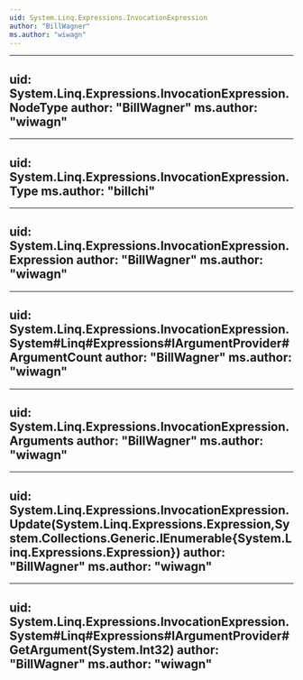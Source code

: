 ```yaml
---
uid: System.Linq.Expressions.InvocationExpression
author: "BillWagner"
ms.author: "wiwagn"
---
```


---
uid: System.Linq.Expressions.InvocationExpression.NodeType
author: "BillWagner"
ms.author: "wiwagn"
---

---
uid: System.Linq.Expressions.InvocationExpression.Type
ms.author: "billchi"
---

---
uid: System.Linq.Expressions.InvocationExpression.Expression
author: "BillWagner"
ms.author: "wiwagn"
---

---
uid: System.Linq.Expressions.InvocationExpression.System#Linq#Expressions#IArgumentProvider#ArgumentCount
author: "BillWagner"
ms.author: "wiwagn"
---

---
uid: System.Linq.Expressions.InvocationExpression.Arguments
author: "BillWagner"
ms.author: "wiwagn"
---

---
uid: System.Linq.Expressions.InvocationExpression.Update(System.Linq.Expressions.Expression,System.Collections.Generic.IEnumerable{System.Linq.Expressions.Expression})
author: "BillWagner"
ms.author: "wiwagn"
---

---
uid: System.Linq.Expressions.InvocationExpression.System#Linq#Expressions#IArgumentProvider#GetArgument(System.Int32)
author: "BillWagner"
ms.author: "wiwagn"
---
